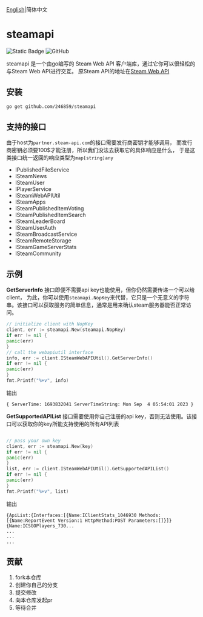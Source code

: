 [English](./README.md)|简体中文

# steamapi
![Static Badge](https://img.shields.io/badge/go-%3E%3D1.21-blue)
![GitHub](https://img.shields.io/github/license/246859/steamapi?color=red)

steamapi 是一个由go编写的 Steam Web API 客户端库，通过它你可以很轻松的与Steam Web API进行交互。
原Steam API的地址在[Steam Web API](https://partner.steamgames.com/doc/webapi)


## 安装
```sh
go get github.com/246859/steamapi
```

## 支持的接口
由于host为`partner.steam-api.com`的接口需要发行商密钥才能够调用，
而发行商密钥必须要100$才能注册，所以我们没法去获取它的具体响应是什么，
于是这类接口统一返回的响应类型为`map[string]any`

- IPublishedFileService
- ISteamNews
- ISteamUser
- IPlayerService
- ISteamWebAPIUtil
- ISteamApps
- ISteamPublishedItemVoting
- ISteamPublishedItemSearch
- ISteamLeaderBoard
- ISteamUserAuth
- ISteamBroadcastService
- ISteamRemoteStorage
- ISteamGameServerStats
- ISteamCommunity



## 示例

**GetServerInfo** 接口即便不需要api key也能使用，但你仍然需要传递一个可以给client，
为此，你可以使用`steamapi.NopKey`来代替，它只是一个无意义的字符串。该接口可以获取服务的简单信息，通常是用来确认steam服务器能否正常访问。

```go
// initialize client with NopKey
client, err := steamapi.New(steamapi.NopKey)
if err != nil {
panic(err)
}
// call the webapiutil interface
info, err := client.ISteamWebAPIUtil().GetServerInfo()
if err != nil {
panic(err)
}
fmt.Printf("%+v", info)
```
输出
```
{ ServerTime: 1693832041 ServerTimeString: Mon Sep  4 05:54:01 2023 }
```



**GetSupportedAPIList** 接口需要使用你自己注册的api key，否则无法使用。该接口可以获取你的key所能支持使用的所有API列表

```go

// pass your own key
client, err := steamapi.New(key)
if err != nil {
panic(err)
}
list, err := client.ISteamWebAPIUtil().GetSupportedAPIList()
if err != nil {
panic(err)
}
fmt.Printf("%+v", list)
```
输出
```
{ApiList:{Interfaces:[{Name:IClientStats_1046930 Methods:[{Name:ReportEvent Version:1 HttpMethod:POST Parameters:[]}]} {Name:ICSGOPlayers_730...
...
...
...
```



## 贡献

1. fork本仓库
2. 创建你自己的分支
3. 提交修改
4. 向本仓库发起pr
5. 等待合并